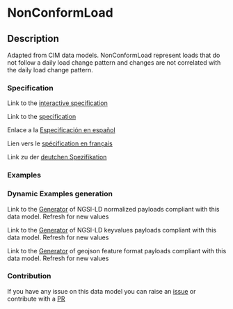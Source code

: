 # NonConformLoad

## Description 

Adapted from CIM data models. NonConformLoad represent loads that do not follow a daily load change pattern and changes are not correlated with the daily load change pattern.
### Specification

Link to the [interactive specification](https://swagger.lab.fiware.org/?url=https://github.com/smart-data-models/dataModel.EnergyCIM/blob/master/NonConformLoad/swagger.yaml)

Link to the [specification](https://github.com/smart-data-models/dataModel.EnergyCIM/blob/master/NonConformLoad/doc/spec.md)

Enlace a la [Especificación en español](https://github.com/smart-data-models/dataModel.EnergyCIM/blob/master/NonConformLoad/doc/spec_ES.md)

Lien vers le [spécification en français](https://github.com/smart-data-models/dataModel.EnergyCIM/blob/master/NonConformLoad/doc/spec_FR.md)

Link zu der [deutchen Spezifikation](https://github.com/smart-data-models/dataModel.EnergyCIM/blob/master/NonConformLoad/doc/spec_DE.md)
### Examples
### Dynamic Examples generation

Link to the [Generator](https://smartdatamodels.org/extra/ngsi-ld_generator_v0.92.php?schemaUrl=https://raw.githubusercontent.com/smart-data-models/dataModel.EnergyCIM/master/NonConformLoad/schema.json&email=info@smartdatamodels.org) of NGSI-LD normalized payloads compliant with this data model. Refresh for new values

Link to the [Generator](https://smartdatamodels.org/extra/ngsi-ld_generator_keyvalues_v0.92.php?schemaUrl=https://raw.githubusercontent.com/smart-data-models/dataModel.EnergyCIM/master/NonConformLoad/schema.json&email=info@smartdatamodels.org) of NGSI-LD keyvalues payloads compliant with this data model. Refresh for new values

Link to the [Generator](https://smartdatamodels.org/extra/geojson_features_generator_v1.0.php?schemaUrl=https://raw.githubusercontent.com/smart-data-models/dataModel.EnergyCIM/master/NonConformLoad/schema.json&email=info@smartdatamodels.org) of geojson feature format payloads compliant with this data model. Refresh for new values
### Contribution

 If you have any issue on this data model you can raise an [issue](https://github.com/smart-data-models/dataModel.EnergyCIM/issues)  or contribute with a [PR](https://github.com/smart-data-models/dataModel.EnergyCIM/pulls)